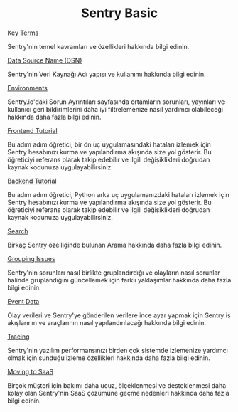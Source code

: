 <h1 align="center">Sentry Basic</h1>


<a href="/sentry-tr/sentry-basic/key-terms">Key Terms</a>
<p>
Sentry'nin temel kavramları ve özellikleri hakkında bilgi edinin.
</p>
<a href="/sentry-tr/sentry-basic/dsn-explainer">Data Source Name (DSN)</a>
<p>
Sentry'nin Veri Kaynağı Adı yapısı ve kullanımı hakkında bilgi edinin.
</p>
<a href="/sentry-tr/sentry-basic/environments">Environments</a>
<p>
Sentry.io'daki Sorun Ayrıntıları sayfasında ortamların sorunları, yayınları ve kullanıcı geri bildirimlerini daha iyi filtrelemenize nasıl yardımcı olabileceği hakkında daha fazla bilgi edinin.
</p>
<a href="/sentry-tr/sentry-basic/integrate-frontend/create-new-project">Frontend Tutorial</a>
<p>
Bu adım adım öğretici, bir ön uç uygulamasındaki hataları izlemek için Sentry hesabınızı kurma ve yapılandırma akışında size yol gösterir. Bu öğreticiyi referans olarak takip edebilir ve ilgili değişiklikleri doğrudan kaynak kodunuza uygulayabilirsiniz.
</p>
<a href="">Backend Tutorial</a>
<p>
Bu adım adım öğretici, Python arka uç uygulamanızdaki hataları izlemek için Sentry hesabınızı kurma ve yapılandırma akışında size yol gösterir. Bu öğreticiyi referans olarak takip edebilir ve ilgili değişiklikleri doğrudan kaynak kodunuza uygulayabilirsiniz.
</p>
<a href="">Search</a>
<p>
Birkaç Sentry özelliğinde bulunan Arama hakkında daha fazla bilgi edinin.
</p>
<a href="">Grouping Issues</a>
<p>
Sentry'nin sorunları nasıl birlikte gruplandırdığı ve olayların nasıl sorunlar halinde gruplandığını güncellemek için farklı yaklaşımlar hakkında daha fazla bilgi edinin.
</p>
<a href="">Event Data</a>
<p>
Olay verileri ve Sentry'ye gönderilen verilere ince ayar yapmak için Sentry iş akışlarının ve araçlarının nasıl yapılandırılacağı hakkında bilgi edinin.
</p>
<a href="">Tracing</a>
<p>
Sentry'nin yazılım performansınızı birden çok sistemde izlemenize yardımcı olmak için sunduğu izleme özellikleri hakkında daha fazla bilgi edinin.
</p>
<a href="">Moving to SaaS</a>
<p>
Birçok müşteri için bakımı daha ucuz, ölçeklenmesi ve desteklenmesi daha kolay olan Sentry'nin SaaS çözümüne geçme nedenleri hakkında daha fazla bilgi edinin.

</p>